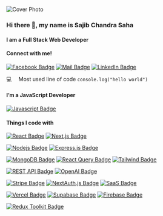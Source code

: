 ![Cover Photo](https://sajibsaha-0155.vercel.app/x-meta.png)  

### Hi there 👋, my name is Sajib Chandra Saha  
#### I am a Full Stack Web Developer  
#### Connect with me!  

[![Facebook Badge](https://img.shields.io/badge/Facebook-1877F2?style=for-the-badge&logo=facebook&logoColor=white)](https://www.facebook.com/sojib.saha.942145/)  [![Mail Badge](https://img.shields.io/badge/Gmail-D14836?style=for-the-badge&logo=gmail&logoColor=white)](mailto:sahasojib0155@gmail.com)  [![LinkedIn Badge](https://img.shields.io/badge/LinkedIn-0A66C2?style=for-the-badge&logo=linkedin&logoColor=white)](https://www.linkedin.com/in/sajib-chandra-saha-59457323a) 


:computer: &emsp;Most used line of code `console.log("hello world")`  
#### I’m a JavaScript Developer 
[![Javascript Badge](https://img.shields.io/badge/-Javascript-F0DB4F?style=for-the-badge&labelColor=black&logo=javascript&logoColor=F0DB4F)](#)  

#### Things I code with  
[![React Badge](https://img.shields.io/badge/-React-61DBFB?style=for-the-badge&labelColor=black&logo=react&logoColor=61DBFB)](#)     [![Next.js Badge](https://img.shields.io/badge/-Next.js-000000?style=for-the-badge&labelColor=black&logo=next.js&logoColor=white)](#)  

[![Nodejs Badge](https://img.shields.io/badge/-Nodejs-3C873A?style=for-the-badge&labelColor=black&logo=node.js&logoColor=3C873A)](#)    [![Express.js Badge](https://img.shields.io/badge/Express.js-000000?style=for-the-badge&logo=express&logoColor=white)](#) 
 
[![MongoDB Badge](https://img.shields.io/badge/MongoDB-4EA94B?style=for-the-badge&logo=mongodb&logoColor=white)](#)   [![React Query Badge](https://img.shields.io/badge/React%20Query-FF4154?style=for-the-badge&logo=react-query&logoColor=white)](#)     [![Tailwind Badge](https://img.shields.io/badge/Tailwind%20CSS-092749?style=for-the-badge&logo=tailwindcss&logoColor=06B6D4&labelColor=000000)](#) 

[![REST API Badge](https://img.shields.io/badge/REST%20API-02569B?style=for-the-badge&logo=api&logoColor=white)](#)    [![OpenAI Badge](https://img.shields.io/badge/OpenAI-412991?style=for-the-badge&logo=openai&logoColor=white)](#) 

[![Stripe Badge](https://img.shields.io/badge/Stripe-008CDD?style=for-the-badge&logo=stripe&logoColor=white)](#) [![NextAuth.js Badge](https://img.shields.io/badge/NextAuth.js-000000?style=for-the-badge&logo=nextauth&logoColor=white)](#) 
[![SaaS Badge](https://img.shields.io/badge/SaaS-5E5DF0?style=for-the-badge&logo=saas&logoColor=white)](#)

[![Vercel Badge](https://img.shields.io/badge/Vercel-000000?style=for-the-badge&logo=vercel&logoColor=white)](#) [![Supabase Badge](https://img.shields.io/badge/Supabase-3ECF8E?style=for-the-badge&logo=supabase&logoColor=white)](#) [![Firebase Badge](https://img.shields.io/badge/Firebase-FFCA28?style=for-the-badge&logo=firebase&logoColor=white)](#)

[![Redux Toolkit Badge](https://img.shields.io/badge/Redux%20Toolkit-764ABC?style=for-the-badge&logo=redux&logoColor=white)](#)
